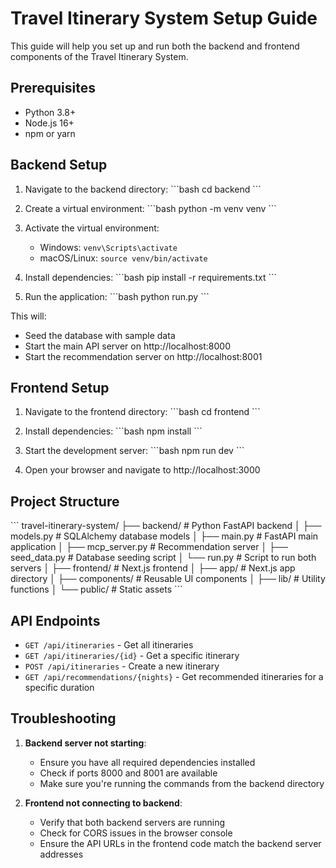 # Travel Itinerary System Setup Guide

This guide will help you set up and run both the backend and frontend components of the Travel Itinerary System.

## Prerequisites

- Python 3.8+
- Node.js 16+
- npm or yarn

## Backend Setup

1. Navigate to the backend directory:
   \`\`\`bash
   cd backend
   \`\`\`

2. Create a virtual environment:
   \`\`\`bash
   python -m venv venv
   \`\`\`

3. Activate the virtual environment:
   - Windows: `venv\Scripts\activate`
   - macOS/Linux: `source venv/bin/activate`

4. Install dependencies:
   \`\`\`bash
   pip install -r requirements.txt
   \`\`\`

5. Run the application:
   \`\`\`bash
   python run.py
   \`\`\`

This will:
- Seed the database with sample data
- Start the main API server on http://localhost:8000
- Start the recommendation server on http://localhost:8001

## Frontend Setup

1. Navigate to the frontend directory:
   \`\`\`bash
   cd frontend
   \`\`\`

2. Install dependencies:
   \`\`\`bash
   npm install
   \`\`\`

3. Start the development server:
   \`\`\`bash
   npm run dev
   \`\`\`

4. Open your browser and navigate to http://localhost:3000

## Project Structure

\`\`\`
travel-itinerary-system/
├── backend/               # Python FastAPI backend
│   ├── models.py          # SQLAlchemy database models
│   ├── main.py            # FastAPI main application
│   ├── mcp_server.py      # Recommendation server
│   ├── seed_data.py       # Database seeding script
│   └── run.py             # Script to run both servers
│
├── frontend/              # Next.js frontend
│   ├── app/               # Next.js app directory
│   ├── components/        # Reusable UI components
│   ├── lib/               # Utility functions
│   └── public/            # Static assets
\`\`\`

## API Endpoints

- `GET /api/itineraries` - Get all itineraries
- `GET /api/itineraries/{id}` - Get a specific itinerary
- `POST /api/itineraries` - Create a new itinerary
- `GET /api/recommendations/{nights}` - Get recommended itineraries for a specific duration

## Troubleshooting

1. **Backend server not starting**:
   - Ensure you have all required dependencies installed
   - Check if ports 8000 and 8001 are available
   - Make sure you're running the commands from the backend directory

2. **Frontend not connecting to backend**:
   - Verify that both backend servers are running
   - Check for CORS issues in the browser console
   - Ensure the API URLs in the frontend code match the backend server addresses
